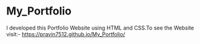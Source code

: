 # My_Portfolio
I developed this Portfolio Website using HTML and CSS.To see the Website visit:-
  https://pravin7512.github.io/My_Portfolio/
